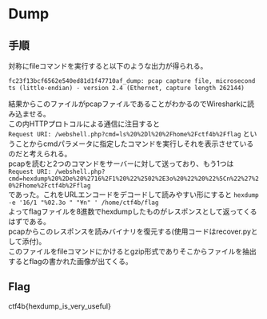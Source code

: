# Dump

## 手順
対称にfileコマンドを実行すると以下のような出力が得られる。
```
fc23f13bcf6562e540ed81d1f47710af_dump: pcap capture file, microsecond ts (little-endian) - version 2.4 (Ethernet, capture length 262144)
```
結果からこのファイルがpcapファイルであることがわかるのでWiresharkに読み込ませる。  
この内HTTPプロトコルによる通信に注目すると  
`Request URI: /webshell.php?cmd=ls%20%2Dl%20%2Fhome%2Fctf4b%2Fflag`
ということからcmdパラメータに指定したコマンドを実行しそれを表示させているのだと考えられる。  
pcapを読むと2つのコマンドをサーバーに対して送っており、もう1つは  
`Request URI: /webshell.php?cmd=hexdump%20%2De%20%2716%2F1%20%22%2502%2E3o%20%22%20%22%5Cn%22%27%20%2Fhome%2Fctf4b%2Fflag`  
であった。これをURLエンコードをデコードして読みやすい形にすると
`hexdump -e '16/1 "%02.3o " "¥n" ' /home/ctf4b/flag`  
よってflagファイルを8進数でhexdumpしたものがレスポンスとして返ってくるはずである。  
pcapからこのレスポンスを読みバイナリを復元する(使用コードはrecover.pyとして添付)。  
このファイルをfileコマンドにかけるとgzip形式でありそこからファイルを抽出するとflagの書かれた画像が出てくる。

## Flag
ctf4b{hexdump_is_very_useful}
